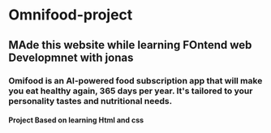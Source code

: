 # Omnifood-project
## MAde this website while learning FOntend web Developmnet with jonas
### Omifood is an AI-powered food subscription app that will make you eat healthy again, 365 days per year. It's tailored to your personality tastes and nutritional needs.

#### Project Based on learning Html and css
